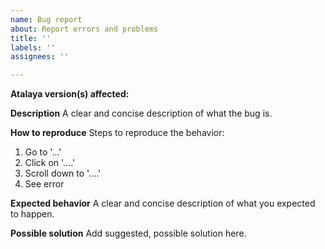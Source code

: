 ```yaml
---
name: Bug report
about: Report errors and problems
title: ''
labels: ''
assignees: ''

---
```


**Atalaya version(s) affected:**

**Description**
A clear and concise description of what the bug is.

**How to reproduce**
Steps to reproduce the behavior:
1. Go to '...'
2. Click on '....'
3. Scroll down to '....'
4. See error

**Expected behavior**
A clear and concise description of what you expected to happen.

**Possible solution**
Add suggested, possible solution here.
